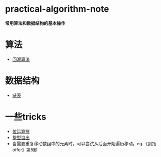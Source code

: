 # practical-algorithm-note

**常用算法和数据结构的基本操作**

# 算法
- [回溯算法](algorithm/backtracking.md)

# 数据结构
- [链表](data_structure/linked_list.md)
# 一些tricks
- [位运算符](tricks/bitwise_operators.md)
- [整型溢出](tricks/integer_overflow.md)
- 当需要重复移动数组中的元素时，可以尝试从后面开始遍历移动。eg.《剑指offer》第5题

